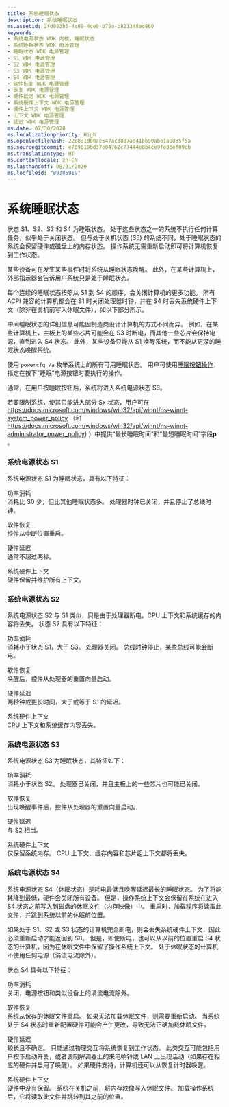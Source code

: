 ```yaml
---
title: 系统睡眠状态
description: 系统睡眠状态
ms.assetid: 2fd883b5-4e89-4ce9-b75a-b821348ac860
keywords:
- 系统电源状态 WDK 内核，睡眠状态
- 系统睡眠状态 WDK 电源管理
- 睡眠状态 WDK 电源管理
- S1 WDK 电源管理
- S2 WDK 电源管理
- S3 WDK 电源管理
- S4 WDK 电源管理
- 软件恢复 WDK 电源管理
- 恢复 WDK 电源管理
- 硬件延迟 WDK 电源管理
- 系统硬件上下文 WDK 电源管理
- 硬件上下文 WDK 电源管理
- 上下文 WDK 电源管理
- 延迟 WDK 电源管理
ms.date: 07/30/2020
ms.localizationpriority: High
ms.openlocfilehash: 22e8e1d00ae547ac3887ad41bb90abe1a9835f5a
ms.sourcegitcommit: e769619bd37e04762c77444e8b4ce9fe86ef09cb
ms.translationtype: HT
ms.contentlocale: zh-CN
ms.lasthandoff: 08/31/2020
ms.locfileid: "89185919"
---
```

# <a name="system-sleeping-states"></a>系统睡眠状态





状态 S1、S2、S3 和 S4 为睡眠状态。 处于这些状态之一的系统不执行任何计算任务，似乎处于关闭状态。 但与处于关机状态 (S5) 的系统不同，处于睡眠状态的系统会保留硬件或磁盘上的内存状态。 操作系统无需重新启动即可将计算机恢复到工作状态。

某些设备可在发生某些事件时将系统从睡眠状态唤醒。 此外，在某些计算机上，外部指示器会告诉用户系统只是处于睡眠状态。

每个连续的睡眠状态按照从 S1 到 S4 的顺序，会关闭计算机的更多功能。 所有 ACPI 兼容的计算机都会在 S1 时关闭处理器时钟，并在 S4 时丢失系统硬件上下文（除非在关机前写入休眠文件），如以下部分所示。

中间睡眠状态的详细信息可能因制造商设计计算机的方式不同而异。 例如，在某些计算机上，主板上的某些芯片可能会在 S3 时断电，而其他一些芯片会保持电源，直到进入 S4 状态。 此外，某些设备只能从 S1 唤醒系统，而不能从更深的睡眠状态唤醒系统。

使用 `powercfg /a` 枚举系统上的所有可用睡眠状态。 用户可使用[睡眠按钮操作](/windows-hardware/customize/power-settings/power-button-and-lid-settings-sleep-button-action)，指定在按下“睡眠”电源按钮时要执行的操作。

通常，在用户按睡眠按钮后，系统将进入系统电源状态 S3。

若要限制系统，使其只能进入部分 Sx 状态，用户可在 https://docs.microsoft.com/windows/win32/api/winnt/ns-winnt-system_power_policy （和 https://docs.microsoft.com/windows/win32/api/winnt/ns-winnt-administrator_power_policy) ）中提供“最长睡眠时间”和“最短睡眠时间”字段**p** 。 

### <a name="system-power-state-s1"></a>系统电源状态 S1

系统电源状态 S1 为睡眠状态，具有以下特征：

<a href="" id="power-consumption"></a>功率消耗  
消耗比 S0 少，但比其他睡眠状态多。 处理器时钟已关闭，并且停止了总线时钟。

<a href="" id="software-resumption"></a>软件恢复  
控件从中断位置重启。

<a href="" id="hardware-latency"></a>硬件延迟  
通常不超过两秒。

<a href="" id="system-hardware-context"></a>系统硬件上下文  
硬件保留并维护所有上下文。

### <a name="system-power-state-s2"></a>系统电源状态 S2

系统电源状态 S2 与 S1 类似，只是由于处理器断电，CPU 上下文和系统缓存的内容将丢失。 状态 S2 具有以下特征：

<a href="" id="power-consumption"></a>功率消耗  
消耗小于状态 S1，大于 S3。 处理器关闭。 总线时钟停止，某些总线可能会断电。

<a href="" id="software-resumption"></a>软件恢复  
唤醒后，控件从处理器的重置向量启动。

<a href="" id="hardware-latency"></a>硬件延迟  
两秒钟或更长时间，大于或等于 S1 的延迟。

<a href="" id="system-hardware-context"></a>系统硬件上下文  
CPU 上下文和系统缓存内容丢失。

### <a name="system-power-state-s3"></a>系统电源状态 S3

系统电源状态 S3 为睡眠状态，其特征如下：

<a href="" id="power-consumption"></a>功率消耗  
消耗小于状态 S2。 处理器已关闭，并且主板上的一些芯片也可能已关闭。

<a href="" id="software-resumption"></a>软件恢复  
出现唤醒事件后，控件从处理器的重置向量启动。

<a href="" id="hardware-latency"></a>硬件延迟  
与 S2 相当。

<a href="" id="system-hardware-context"></a>系统硬件上下文  
仅保留系统内存。 CPU 上下文、缓存内容和芯片组上下文都将丢失。

### <a name="system-power-state-s4"></a>系统电源状态 S4

系统电源状态 S4（休眠状态）是耗电最低且唤醒延迟最长的睡眠状态。 为了将能耗降到最低，硬件会关闭所有设备。 但是，操作系统上下文会保留在系统在进入 S4 状态之前写入到磁盘的休眠文件（内存映像）中。 重启时，加载程序将读取此文件，并跳到系统以前的休眠前位置。

如果处于 S1、S2 或 S3 状态的计算机完全断电，则会丢失系统硬件上下文，因此必须重新启动才能返回到 S0。 但是，即使断电，也可以从以前的位置重启 S4 状态的计算机，因为在休眠文件中保留了操作系统上下文。 处于休眠状态的计算机不使用任何电源（涓流电流除外）。

状态 S4 具有以下特征：

<a href="" id="power-consumption"></a>功率消耗  
关闭，电源按钮和类似设备上的涓流电流除外。

<a href="" id="software-resumption"></a>软件恢复  
系统从保存的休眠文件重启。 如果无法加载休眠文件，则需要重新启动。 当系统处于 S4 状态时重新配置硬件可能会产生更改，导致无法正确加载休眠文件。

<a href="" id="hardware-latency"></a>硬件延迟  
较长且不确定。 只能通过物理交互将系统恢复到工作状态。 此类交互可能包括用户按下启动开关，或者调制解调器上的来电响铃或 LAN 上出现活动（如果存在相应的硬件并启用了唤醒）。 如果硬件支持，计算机还可以从恢复计时器唤醒。

<a href="" id="system-hardware-context"></a>系统硬件上下文  
硬件中没有保留。 系统在关机之前，将内存映像写入休眠文件。 加载操作系统后，它将读取此文件并跳转到其之前的位置。

 

